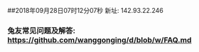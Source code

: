 ##2018年09月28日07时12分07秒 新址: 142.93.22.246
### 兔友常见问题及解答: https://github.com/wanggonging/d/blob/w/FAQ.md
